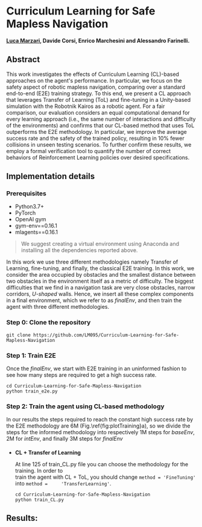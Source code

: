 # Curriculum Learning for Safe Mapless Navigation

 **[Luca Marzari](https://github.com/LM095), Davide Corsi, Enrico Marchesini and Alessandro Farinelli.** 

## Abstract
This work investigates the effects of Curriculum Learning (CL)-based approaches on the agent's performance. In particular, we focus on the safety aspect of robotic mapless navigation, comparing over a standard end-to-end (E2E) training strategy. To this end, we present a CL approach that leverages Transfer of Learning (ToL) and fine-tuning in a Unity-based simulation with the Robotnik Kairos as a robotic agent. For a fair comparison, our evaluation considers an equal computational demand for every learning approach (i.e., the same number of interactions and difficulty of the environments) and confirms that our CL-based method that uses ToL outperforms the E2E methodology. In particular, we improve the average success rate and the safety of the trained policy, resulting in 10\% fewer collisions in unseen testing scenarios. To further confirm these results, we employ a formal verification tool to quantify the number of correct behaviors of Reinforcement Learning policies over desired specifications.


## Implementation details
### Prerequisites
- Python3.7+
- PyTorch
- OpenAI gym
- gym-env==0.16.1
- mlagents==0.16.1

>We suggest creating a virtual environment using Anaconda and installing all the dependencies reported above.


In this work we use three different methodologies namely Transfer of Learning, fine-tuning, and finally, the classical E2E training. In this work, we consider the area occupied by obstacles and the smallest distance between two obstacles in the environment itself as a metric of difficulty. The biggest difficulties that we find in a navigation task are very close obstacles, narrow corridors, *U-shaped* walls. Hence, we insert all these complex components in a final environment, which we refer to as *finalEnv*, and then train the agent with three different methodologies.

### Step 0: Clone the repository
```
git clone https://github.com/LM095/Curriculum-Learning-for-Safe-Mapless-Navigation
```
### Step 1: Train E2E
Once the *finalEnv*, we start with E2E training in an uninformed fashion to see how many steps are required to get a high success rate.
```
cd Curriculum-Learning-for-Safe-Mapless-Navigation
python train_e2e.py
```
### Step 2: Train the agent using CL-based methodology 
In our results the steps required to reach the constant high success rate by the E2E methodology are 6M (Fig.\ref{fig:plotTraining}a), so we divide the steps for the informed methodology into respectively 1M steps for *baseEnv*, 2M for *intEnv*, and finally 3M steps for *finalEnv*

#### 

 -  **CL + Transfer of Learning**
 
	 At line 125 of train_CL.py file you can choose the methodology for the training. In order to 	
	 train the agent with CL + ToL, you should change `method = 'FineTuning'` into `method = 	
	 'TransferLearning'`. 
	```
	cd Curriculum-Learning-for-Safe-Mapless-Navigation
	python train_CL.py
	```
	

## Results:


